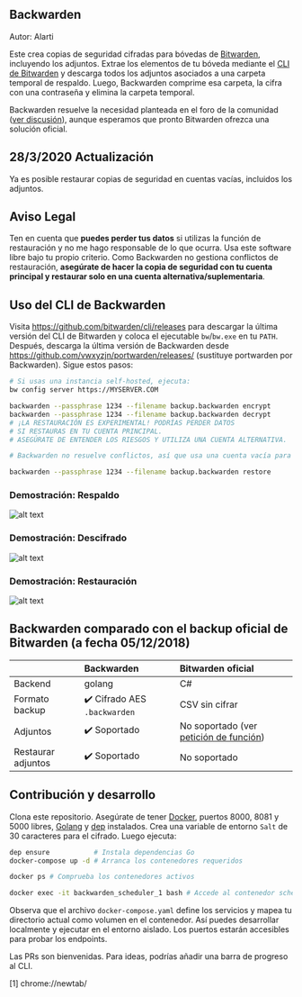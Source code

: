 ## Backwarden

Autor: Alarti

Este crea copias de seguridad cifradas para bóvedas de [Bitwarden](https://bitwarden.com/), incluyendo los adjuntos. Extrae los elementos de tu bóveda mediante el [CLI de Bitwarden](https://github.com/bitwarden/cli) y descarga todos los adjuntos asociados a una carpeta temporal de respaldo. Luego, Backwarden comprime esa carpeta, la cifra con una contraseña y elimina la carpeta temporal.

Backwarden resuelve la necesidad planteada en el foro de la comunidad ([ver discusión](https://community.bitwarden.com/t/encrypted-export/235)), aunque esperamos que pronto Bitwarden ofrezca una solución oficial.

## 28/3/2020 Actualización

Ya es posible restaurar copias de seguridad en cuentas vacías, incluidos los adjuntos.

## Aviso Legal

Ten en cuenta que **puedes perder tus datos** si utilizas la función de restauración y no me hago responsable de lo que ocurra. Usa este software libre bajo tu propio criterio. Como Backwarden no gestiona conflictos de restauración, **asegúrate de hacer la copia de seguridad con tu cuenta principal y restaurar solo en una cuenta alternativa/suplementaria**.

## Uso del CLI de Backwarden

Visita https://github.com/bitwarden/cli/releases para descargar la última versión del CLI de Bitwarden y coloca el ejecutable `bw`/`bw.exe` en tu `PATH`. Después, descarga la última versión de Backwarden desde https://github.com/vwxyzjn/portwarden/releases/ (sustituye portwarden por Backwarden). Sigue estos pasos:

```bash
# Si usas una instancia self-hosted, ejecuta:
bw config server https://MYSERVER.COM

backwarden --passphrase 1234 --filename backup.backwarden encrypt
backwarden --passphrase 1234 --filename backup.backwarden decrypt
# ¡LA RESTAURACIÓN ES EXPERIMENTAL! PODRÍAS PERDER DATOS
# SI RESTAURAS EN TU CUENTA PRINCIPAL.
# ASEGÚRATE DE ENTENDER LOS RIESGOS Y UTILIZA UNA CUENTA ALTERNATIVA.

# Backwarden no resuelve conflictos, así que usa una cuenta vacía para restaurar.

backwarden --passphrase 1234 --filename backup.backwarden restore
```
### Demostración: Respaldo

![alt text](./imgs/backup.gif "Backwarden CLI Demo")

### Demostración: Descifrado

![alt text](./imgs/decrypt.gif "Backwarden CLI Demo")

### Demostración: Restauración

![alt text](./imgs/restore.gif "Backwarden CLI Demo")


## Backwarden comparado con el backup oficial de Bitwarden (a fecha 05/12/2018)
|              | Backwarden                    | Bitwarden oficial                         |
|:-------------|:-----------------------------|:------------------------------------------|
|Backend       | golang                        | C#                                        |
|Formato backup| :heavy_check_mark: Cifrado AES `.backwarden` | CSV sin cifrar              |
|Adjuntos      | :heavy_check_mark: Soportado  | No soportado (ver [petición de función](https://community.bitwarden.com/t/allow-attachments-to-be-exported-when-using-export-data)) |
|Restaurar adjuntos|:heavy_check_mark: Soportado| No soportado                             |

## Contribución y desarrollo

Clona este repositorio. Asegúrate de tener [Docker](https://docs.docker.com/install/), puertos 8000, 8081 y 5000 libres, [Golang](https://golang.org/) y [dep](https://golang.github.io/dep/) instalados. Crea una variable de entorno `Salt` de 30 caracteres para el cifrado. Luego ejecuta:

```bash
dep ensure           # Instala dependencias Go
docker-compose up -d # Arranca los contenedores requeridos

docker ps # Comprueba los contenedores activos

docker exec -it backwarden_scheduler_1 bash # Accede al contenedor scheduler
```

Observa que el archivo `docker-compose.yaml` define los servicios y mapea tu directorio actual como volumen en el contenedor. Así puedes desarrollar localmente y ejecutar en el entorno aislado. Los puertos estarán accesibles para probar los endpoints.

Las PRs son bienvenidas. Para ideas, podrías añadir una barra de progreso al CLI.

[1] chrome://newtab/
